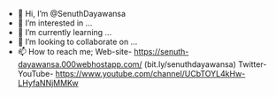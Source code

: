 - 👋 Hi, I’m @SenuthDayawansa
- 👀 I’m interested in ...
- 🌱 I’m currently learning ...
- 💞️ I’m looking to collaborate on ...
- 📫 How to reach me;
Web-site- https://senuth-dayawansa.000webhostapp.com/ (bit.ly/senuthdayawansa)
Twitter-
YouTube- https://www.youtube.com/channel/UCbTOYL4kHw-LHyfaNNjMMKw
<!---
SenuthDayawansa/SenuthDayawansa is a ✨ special ✨ repository because its `README.md` (this file) appears on your GitHub profile.
You can click the Preview link to take a look at your changes.
--->

